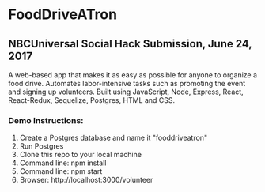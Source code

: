 # FoodDriveATron

## NBCUniversal Social Hack Submission, June 24, 2017

A web-based app that makes it as easy as possible for anyone to organize a food drive. Automates labor-intensive tasks such as promoting the event and signing up volunteers. Built using JavaScript, Node, Express, React, React-Redux, Sequelize, Postgres, HTML and CSS.

### Demo Instructions:

1. Create a Postgres database and name it "fooddriveatron"
2. Run Postgres
3. Clone this repo to your local machine
3. Command line: npm install
4. Command line: npm start
5. Browser: http://localhost:3000/volunteer

